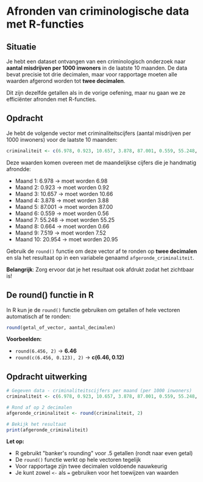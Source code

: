 # Afronden van criminologische data met R-functies

## Situatie

Je hebt een dataset ontvangen van een criminologisch onderzoek naar **aantal misdrijven per 1000 inwoners** in de laatste 10 maanden. De data bevat precisie tot drie decimalen, maar voor rapportage moeten alle waarden afgerond worden tot **twee decimalen**.

Dit zijn dezelfde getallen als in de vorige oefening, maar nu gaan we ze efficiënter afronden met R-functies.

## Opdracht

Je hebt de volgende vector met criminaliteitscijfers (aantal misdrijven per 1000 inwoners) voor de laatste 10 maanden:

```r
criminaliteit <- c(6.978, 0.923, 10.657, 3.878, 87.001, 0.559, 55.248, 0.664, 7.519, 20.954)
```

Deze waarden komen overeen met de maandelijkse cijfers die je handmatig afrondde:
- Maand 1: 6.978 → moet worden 6.98
- Maand 2: 0.923 → moet worden 0.92  
- Maand 3: 10.657 → moet worden 10.66
- Maand 4: 3.878 → moet worden 3.88
- Maand 5: 87.001 → moet worden 87.00
- Maand 6: 0.559 → moet worden 0.56
- Maand 7: 55.248 → moet worden 55.25
- Maand 8: 0.664 → moet worden 0.66
- Maand 9: 7.519 → moet worden 7.52
- Maand 10: 20.954 → moet worden 20.95

Gebruik de `round()` functie om deze vector af te ronden op **twee decimalen** en sla het resultaat op in een variabele genaamd `afgeronde_criminaliteit`.

**Belangrijk**: Zorg ervoor dat je het resultaat ook afdrukt zodat het zichtbaar is!

## De round() functie in R

In R kun je de `round()` functie gebruiken om getallen of hele vectoren automatisch af te ronden:

```r
round(getal_of_vector, aantal_decimalen)
```

**Voorbeelden:**
- `round(6.456, 2)` → **6.46**
- `round(c(6.456, 0.123), 2)` → **c(6.46, 0.12)**

## Opdracht uitwerking

```r
# Gegeven data - criminaliteitscijfers per maand (per 1000 inwoners)
criminaliteit <- c(6.978, 0.923, 10.657, 3.878, 87.001, 0.559, 55.248, 0.664, 7.519, 20.954)

# Rond af op 2 decimalen
afgeronde_criminaliteit <- round(criminaliteit, 2)

# Bekijk het resultaat
print(afgeronde_criminaliteit)
```

**Let op:** 
- R gebruikt "banker's rounding" voor .5 getallen (rondt naar even getal)
- De `round()` functie werkt op hele vectoren tegelijk
- Voor rapportage zijn twee decimalen voldoende nauwkeurig
- Je kunt zowel `<-` als `=` gebruiken voor het toewijzen van waarden